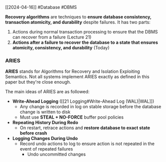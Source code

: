 [[2024-04-16]] #Database #DBMS 

**Recovery algorithms** are techniques to **ensure database consistency, transaction atomicity, and durability** despite failures. It has two parts:
1. Actions during normal transaction processing to ensure that the DBMS can recover from a failure (Lecture 21)
2. **Actions after a failure to recover the database to a state that ensures atomicity, consistency, and durability** (Today)

### ARIES
**ARIES** stands for Algorithms for Recovery and Isolation Exploiting Semantics. Not all systems implement ARIES exactly as defined in this paper but they're close enough.

The main ideas of ARIES are as followed:
- **Write-Ahead Logging** ([[21 Logging#Write-Ahead Log (WAL)|WAL]])
	- Any change is recorded in log on stable storage before the database change is written to disk
	- Must use **STEAL + NO-FORCE** buffer pool policies
- **Repeating History During Redo**
	- On restart, retrace actions and **restore database to exact state before crash**
- **Logging Changes During Undo**
	- Record undo actions to log to ensure action is not repeated in the event of repeated failures
		- Undo uncommitted changes